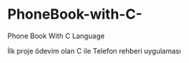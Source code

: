 PhoneBook-with-C-
=================

Phone Book With C Language

İlk proje ödevim  olan C ile Telefon rehberi uygulaması
